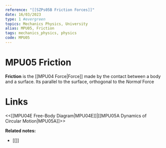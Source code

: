 ```yaml
---
reference: "[[SZPs05B Friction Forces]]"
date: 16/03/2023
type: 1 #evergreen
topics: Mechanics Physics, University
alias: MPU05, Friction
tags: mechanics_physics, physics
code: MPU05
---
```

# MPU05 Friction

**Friction** is the [[MPU04 Force|Force]] made by the contact between a body and a surface. Its parallel to the surface, orthogonal to the *Normal* Force

# Links
<<[[MPU04E Free-Body Diagram|MPU04E]]|[[MPU05A Dynamics of Circular Motion|MPU05A]]>>

**Related notes:**
- [[]] 